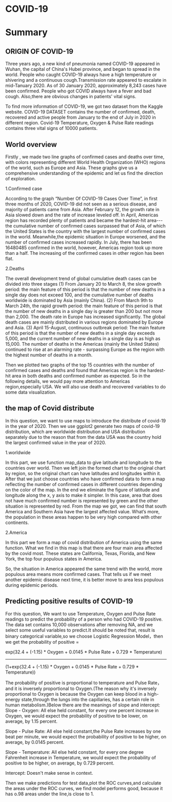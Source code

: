 COVID-19
===========

# Summary

## ORIGIN OF COVID-19
Three years ago, a new kind of pneumonia named COVID-19 appeared in Wuhan, the capital of China's Hubei province, and began to spread in the world. People who caught COVID-19 always have a high temperature or shivering and a continuous cough.Transmission rate appeared to escalate in mid-Tanuary 2020. As of 30 January 2020, approximately 8,243 cases have been confirmed. People who got COVID always have a fever and bad cough. Also,there are obvious changes in patients' vital signs.

To find more information of COVID-19, we got two dataset from the Kaggle website. COVID-19 DATASET contains the number of confirmed, death, recovered and active people from January to the end of July in 2020 in different region. Covid-19 Temperature, Oxygen & Pulse Rate readings contains three vital signs of 10000 patients.

## World overview
Firstly , we made two line graphs of confirmed cases and deaths over time, with colors representing different World Health Organization (WHO) regions of the world, such as Europe and Asia. These graphs give us a comprehensive understanding of the epidemic and let us find the direction of exploration.

1.Confirmed case

According to the graph “Number Of COVID-19 Cases Over Time”, in first three months of 2020, COVID-19 did not seen as a serious disease, and majority of patients came from Asia. After February 12, the growth rate in Asia slowed down and the rate of increase leveled off. In April, Americas region has recorded plenty of patients and became the hardest-hit area---the cumulative number of confirmed cases surpassed that of Asia, of which the United States is the country with the largest number of confirmed cases in the world. Meanwhile,the epidemic situation in Europe worsened, and the number of confirmed cases increased rapidly. In July, there has been 16480485 confirmed in the world, however, Americas region took up more than a half. The increasing of the confirmed cases in other region has been flat.

2.Deaths

The overall development trend of global cumulative death cases can be divided into three stages
(1) From January 20 to March 8, the slow growth period: the main feature of this period is that the number of new deaths in a single day does not exceed 100, and the cumulative number of deaths worldwide is dominated by Asia (mainly China).
(2) From March 9th to March 24th, the rapid growth period: the main feature of this period is that the number of new deaths in a single day is greater than 200 but not more than 2,000. The death rate in Europe has increased significantly. The global death cases are mainly distributed in various regions dominated by Europe and Asia.
(3) April 15-August, continuous outbreak period: The main feature of this period is that the number of new deaths in a single day exceeds 5,000, and the current number of new deaths in a single day is as high as 15,000. The number of deaths in the Americas (mainly the United States) continued to rise at an alarming rate - surpassing Europe as the region with the highest number of deaths in a month.

Then we plotted two graphs of the top 15 countries with the number of confirmed cases and deaths and found that Americas region is the hardest-hit area in both deaths and confirmed number as expected. So in the following details, we would pay more attention to Americas region,especially USA. We will also use death and recovered variables to do some data visualization.










## the map of Covid distribute 
In this question, we want to use maps to introduce the distribute of covid-19 in the year of 2020. Then we use ggplot2 generate two maps of covid-19 distribution, which are worldwide distribution and USA distribution separately due to the reason that from the data USA was the country hold the largest confirmed value in the year of 2020.

1.worldwide

In this part, we use function map_data to give latitude and longitude to the countries over world. Then we left join the formed chart to the original chart by region, so the original chart can have latitudes and longitudes within it. After that we just choose countries who have confirmed data to form a map reflecting the number of confirmed cases in different countries depending on the color of the map. In the end we eliminate the figure of latitude and longitude along the x, y axis to make it simpler. In this case, area that does not have much confirmed number is represented by green and the other situation is represented by red. From the map we got, we can find that south America and Southern Asia have the largest affected value. What’s more, the population in these areas happen to be very high compared with other continents.

2.America

In this part we form a map of covid distribution of America using the same function. What we find in this map is that there are four main area affected by the covid most. These states are California, Texas, Florida, and New York, the top four populous states in America.

So, the situation in America appeared the same trend with the world, more populous area means more confirmed cases. That tells us if we meet another epidemic disease next time, it is better move to area less populous during epidemic periods.

## Predicting positive results of COVID-19
For this question, We want to use Temperature, Oxygen and Pulse Rate readings to predict the probability of a person who had COVID-19 positive. The data set contains 10,000 observations after removing NA, and we select some useful variables to predict.It should be noted that, result is binary categorical variable,so we choose Logistic Regression Model，then we get the probability of positive = 

exp(32.4 + (-1.15) * Oxygen + 0.0145 * Pulse Rate + 0.729 * Temperature)
____________________________________________________________

(1+exp(32.4 + (-1.15) * Oxygen +  0.0145	* Pulse Rate + 0.729 * Temperature))

The probability of positive is proportional to temperature and Pulse Rate，and it is inversely proportional to Oxygen.(The reason why it's inversely proportional to Oxygen is because the Oxygen can keep blood in a high-energy state,through the lungs into the capillaries, has a certain role in human metabolism.)Below there are the meanings of slope and intercept:
Slope - Oxygen: All else held constant, for every one percent increase in Oxygen, we would expect the probability of positive to be lower, on average, by 1.15 percent.

Slope - Pulse Rate: All else held constant,the Pulse Rate increases by one beat per minute, we would expect the probability of positive to be higher, on average, by 0.0145 percent.

Slope - Temperature: All else held constant, for every one degree Fahrenheit increase in Temperature, we would expect the probability of positive to be higher, on average, by 0.729 percent.

Intercept: Doesn't make sense in context.

Then we make predictions for test data,plot the ROC curves,and calculate the areas under the ROC curves, we find model performs good, because it has o.98 areas under the line,is close to 1.


